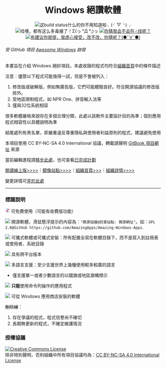 <h1 align="center">Windows 絕讚軟體</h1>

<p align="center">
<img src="https://img.shields.io/badge/build-passing-green.svg" title="这build status什么的你不用知道啦╮(╯▽╰)╭" />
<img src="https://img.shields.io/badge/%E5%BA%94%E7%94%A8%E6%80%BB%E6%95%B0-315-blue.svg" title="哇噢，都有这么多毒瘤了！Σ(っ °Д °;)っ" />
<a href="https://t.me/joinchat/AAAAAESLWZxuUSkUqqk1rA" target="_blank">
<img src="https://img.shields.io/badge/%E2%98%8E%EF%B8%8F%E8%81%94%E7%B3%BB-telegram-ff69b4.svg" title="你猜我会不会在♂线呢？"/>
</a>
<a href="https://github.com/AmazingApps/Amazing-Windows-Apps/issues" target="_blank">
<img src="https://img.shields.io/github/issues/AmazingApps/Amazing-Windows-Apps.svg" title="有建议你就提，我虚心接受，改不改，你猜呢？(●ˇ∀ˇ●)"/>
</a>
</p>

###### 受 GitHub 項目 [Awesome Windows](https://github.com/Awesome-Windows/Awesome) 啟發

本書旨在介紹 Windows 絕妙項目。本處收錄的程式均符合[組織首頁](http://amazingapps.org/#two)中的條件描述

注意：儘管以下程式可能值得一試，但是不會被列入：

1. 修改版或破解版，例如無廣告版，它們可能體驗良好。符合開源協議的修改版除外。
2. 受地區限制程式，如 NPR One、拼音輸入法等
3. 僅與32位系統相容

很多軟體嚴格來說存在多個合理分類，此處以該軟件主要設計目的為準；個別應用程式相容性以具體說明為準

結尾處列有黑名單，即嚴重違反尊重隱私與使用者利益原則的程式，建議避免使用

本項目使用 CC BY-NC-SA 4.0 International 協議，轉載請聲明 [GitBook 項目網址](https://www.gitbook.com/book/amazing-apps/windows-apps-that-amaze-us/details) 來源

當前編輯進程請[移步此處](https://github.com/AmazingApps/Amazing-Windows-Apps/issues?utf8=✓&q=label%3Aaccepted)，也可查看[已完成計劃](https://github.com/AmazingApps/Amazing-Windows-Apps/issues?utf8=✓&q=label%3Adone)

[閱讀線上版&gt;&gt;&gt;&gt;](https://amazing-apps.gitbooks.io/windows-apps-that-amaze-us)｜[鏡像站點>>>>](https://windowsapp.org/)｜[組織首頁>>>](http://amazingapps.org/)｜[組織詳情>>>>](https://www.gitbook.com/read/book/amazing-apps/organization-wiki)

變更詳情可[見於此處](https://github.com/AmazingApps/Amazing-Windows-Apps/commits/master)

---

### 標識說明

![](../assets/free.png) 可免費使用（可能有收費版功能）

![](../assets/open-source-icon.png) 開源軟體，滑鼠懸浮提示的內容為：`"開源協議@託管站點: 開源網址"`。如：`GPL 2.0@GitHub https://github.com/AmazingApps/Amazing-Windows-Apps`.

![](../assets/usb.png) 可攜式軟體或可攜式安裝：所有配置全寫在軟體目錄下，而不是寫入到註冊表或使用者、系統目錄

![](../assets/multi_platform.png) 具有跨平台版本

![](../assets/earth-globe.png) 多語言支援：至少支援世界上幾種使用較多較廣的語言

* 僅支援單一或者少數語言的以國旗或地區旗幟標示

![](../assets/command-line.png) **只能**使用命令列操作的應用程式

![](../assets/windows-store.png) 可從 Windows 應用商店安裝的軟體

~~刪除線~~：

1. 存在爭議的程式，程式信譽尚不確切
2. 長期無更新的程式，不確定維護情況

### 授權協議

<a rel="license" href="http://creativecommons.org/licenses/by-nc-sa/4.0/"><img alt="Creative Commons License" style="border-width:0" src="https://i.creativecommons.org/l/by-nc-sa/4.0/88x31.png" /></a><br /> 除非特別聲明，否則組織中所有項目協議均為：<a rel="license" href="http://creativecommons.org/licenses/by-nc-sa/4.0/">CC BY-NC-SA 4.0 International License</a>
